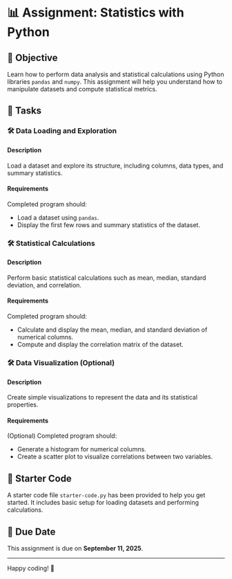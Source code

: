 # 📊 Assignment: Statistics with Python

## 🎯 Objective

Learn how to perform data analysis and statistical calculations using Python libraries `pandas` and `numpy`. This assignment will help you understand how to manipulate datasets and compute statistical metrics.

## 📝 Tasks

### 🛠️ Data Loading and Exploration

#### Description
Load a dataset and explore its structure, including columns, data types, and summary statistics.

#### Requirements
Completed program should:

- Load a dataset using `pandas`.
- Display the first few rows and summary statistics of the dataset.

### 🛠️ Statistical Calculations

#### Description
Perform basic statistical calculations such as mean, median, standard deviation, and correlation.

#### Requirements
Completed program should:

- Calculate and display the mean, median, and standard deviation of numerical columns.
- Compute and display the correlation matrix of the dataset.

### 🛠️ Data Visualization (Optional)

#### Description
Create simple visualizations to represent the data and its statistical properties.

#### Requirements
(Optional) Completed program should:

- Generate a histogram for numerical columns.
- Create a scatter plot to visualize correlations between two variables.

## 📂 Starter Code

A starter code file `starter-code.py` has been provided to help you get started. It includes basic setup for loading datasets and performing calculations.

## 📅 Due Date

This assignment is due on **September 11, 2025**.

---

Happy coding! 🚀
